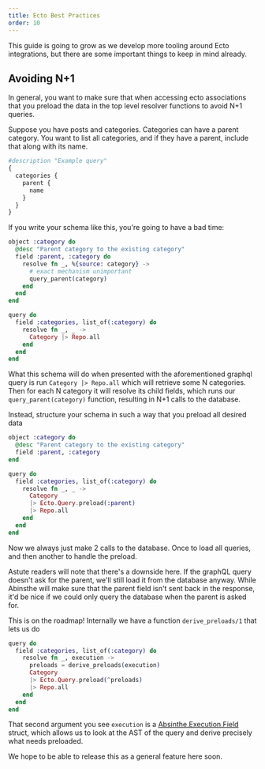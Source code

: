 ```yaml
---
title: Ecto Best Practices
order: 10
---
```

This guide is going to grow as we develop more tooling around Ecto integrations,
but there are some important things to keep in mind already.

## Avoiding N+1

In general, you want to make sure that when accessing ecto associations that you
preload the data in the top level resolver functions to avoid N+1 queries.

Suppose you have posts and categories. Categories can have a parent category. You
want to list all categories, and if they have a parent, include that along with its name.

```graphql
#description "Example query"
{
  categories {
    parent {
      name
    }
  }
}
```

If you write your schema like this, you're going to have a bad time:
```elixir
object :category do
  @desc "Parent category to the existing category"
  field :parent, :category do
    resolve fn _, %{source: category} ->
      # exact mechanism unimportant
      query_parent(category)
    end
  end
end

query do
  field :categories, list_of(:category) do
    resolve fn _, _ ->
      Category |> Repo.all
    end
  end
end
```

What this schema will do when presented with the aforementioned graphql query is
run `Category |> Repo.all` which will retrieve some N categories. Then for each
N category it will resolve its child fields, which runs our `query_parent(category)`
function, resulting in N+1 calls to the database.

Instead, structure your schema in such a way that you preload all desired data

```elixir
object :category do
  @desc "Parent category to the existing category"
  field :parent, :category
end

query do
  field :categories, list_of(:category) do
    resolve fn _, _ ->
      Category
      |> Ecto.Query.preload(:parent)
      |> Repo.all
    end
  end
end
```

Now we always just make 2 calls to the database. Once to load all queries, and then
another to handle the preload.

Astute readers will note that there's a downside here. If the graphQL query doesn't
ask for the parent, we'll still load it from the database anyway. While Abinsthe
will make sure that the parent field isn't sent back in the response, it'd be nice
if we could only query the database when the parent is asked for.

This is on the roadmap! Internally we have a function `derive_preloads/1` that lets us do
```elixir
query do
  field :categories, list_of(:category) do
    resolve fn _, execution ->
      preloads = derive_preloads(execution)
      Category
      |> Ecto.Query.preload(^preloads)
      |> Repo.all
    end
  end
end
```
That second argument you see `execution` is a [Absinthe.Execution.Field](https://hexdocs.pm/absinthe/Absinthe.Execution.Field.html)
struct, which allows us to look at the AST of the query and derive precisely what
needs preloaded.

We hope to be able to release this as a general feature here soon.
